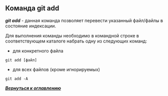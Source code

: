 ## Команда git add

***git add*** - данная команда позволяет перевести указанный файл/файлы в состояние индексации.

Для выполнения команды необходимо в командной строке в соответствующем каталоге набрать одну из следующих команд:

* для конкретного файла

```bash=
git add [файл]
```

* для всех файлов (кроме игнорируемых)

```bash=
git add -A
```

[***Вернуться к оглавлению***](../readme.md)